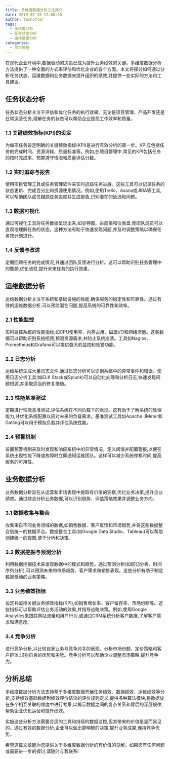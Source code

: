 ```yaml
---
title: 多维度数据分析方法简介
date: 2019-07-28 12:00:20
author: techotter
tags:
  - 多维度分析
  - 任务状态分析
  - 运维数据分析
categories: 
  - 项目管理
---
```


在现代企业环境中,数据驱动的决策已成为提升业务绩效的关键。多维度数据分析方法提供了一种全面的方式来评估和优化企业的各个方面。本文将探讨如何通过分析任务状态、运维数据和业务数据来提升组织的绩效,并提供一些实际的方法和工具建议。

<!-- more -->

## 任务状态分析

任务状态分析关注于评估和优化任务的执行效果。无论是项目管理、产品开发还是日常运营任务,理解任务的状态可以帮助企业提高工作效率和质量。

### 1.1 关键绩效指标(KPI)的设定

为每项任务设定明确的关键绩效指标(KPI)是进行有效分析的第一步。KPI应包括任务的完成时间、资源消耗、质量标准等。例如,在项目管理中,常见的KPI包括任务的按时完成率、预算遵守情况和质量评估分数。

### 1.2 实时追踪与报告

使用项目管理工具或任务管理软件来实时追踪任务进展。这些工具可以记录任务的状态更新、完成百分比和资源使用情况。例如,使用Trello、Asana或JIRA等工具,可以帮助团队成员跟踪任务进度并生成报告,识别潜在的延迟和问题。

### 1.3 数据可视化

通过可视化工具将任务数据呈现出来,如甘特图、进度条和仪表盘,使团队成员可以直观地理解任务的状态。这种方法有助于快速发现问题,并及时调整策略以确保任务按计划进行。

### 1.4 反馈与改进

定期回顾任务的完成情况,并通过团队反馈进行分析。这可以帮助识别任务管理中的瓶颈,优化流程,提升未来任务的执行效果。

## 运维数据分析

运维数据分析关注于系统和基础设施的性能,确保服务的稳定性和可靠性。通过有效的运维数据分析,可以预防潜在问题,提高系统的可靠性和效率。

### 2.1 性能监控

实时监控系统的性能指标,如CPU使用率、内存占用、磁盘I/O和网络流量。这些数据可以帮助识别系统瓶颈,预测资源需求,并防止系统崩溃。工具如Nagios、Prometheus和Grafana可以提供强大的监控和告警功能。 

### 2.2 日志分析

运维系统生成大量日志文件,通过日志分析可以识别系统中的异常事件和错误。使用日志分析工具(如ELK Stack或Splunk)可以自动化处理和分析日志,快速发现问题根源,并采取适当的修复措施。

### 2.3 性能基准测试

定期进行性能基准测试,评估系统在不同负载下的表现。这有助于了解系统的处理能力,并优化系统配置以应对未来的负载需求。基准测试工具如Apache JMeter和Gatling可以用于模拟负载并评估系统性能。

### 2.4 预警机制

设置预警机制来及时发现和响应系统中的异常情况。定义阈值并配置警报,以便在系统出现性能下降或故障时立即通知运维团队。这样可以减少系统停机时间,提高服务的可用性。

## 业务数据分析

业务数据分析旨在从运营和市场表现中提取有价值的洞察,优化业务决策,提升企业绩效。通过综合分析业务数据,可以识别趋势、评估策略效果并调整业务方向。

### 3.1 数据收集与整合

收集来自不同业务领域的数据,如销售数据、客户反馈和市场趋势,并将这些数据整合到统一的数据平台。数据整合工具(如Google Data Studio、Tableau)可以帮助创建统一的视图,便于分析和决策。

### 3.2 数据挖掘与预测分析

利用数据挖掘技术来发现数据中的模式和趋势。通过预测分析(如回归分析、时间序列分析),可以预测未来的市场趋势、客户需求和销售表现。这些分析有助于制定数据驱动的业务策略。

### 3.3 业务绩效指标

设定并监控关键业务绩效指标(KPI),如销售增长率、客户留存率、市场份额等。这些指标可以帮助评估业务活动的效果,并指导战略决策。例如,使用Google Analytics来跟踪网站流量和用户行为,或通过CRM系统分析客户数据,了解客户需求和满意度。

### 3.4 竞争分析

进行竞争分析,以比较自家业务与竞争对手的表现。分析市场份额、定价策略和客户群体,识别自身的优势和劣势。竞争分析可以帮助企业调整市场策略,提升竞争力。

## 分析总结

多维度数据分析方法支持基于多维度数据开展任务绩效、数据绩效、运维绩效等分析,支持绩效基础数据到绩效评价结论的评价规则定义,提供多种算法模块,将数据放在多个相互关联的维度中进行考察,以揭示数据之间的复杂关系和背后的深层规律,帮助企业优化运营和提升绩效。

实施这些分析方法需要合适的工具和持续的数据监控,但其带来的价值是显而易见的。通过有效的数据分析,企业可以做出更明智的决策,提升业务成果,保持竞争优势。

希望这篇文章能为您提供关于多维度数据分析的有价值的见解。如果您有任何问题或需要进一步的探讨,请随时与我联系!
